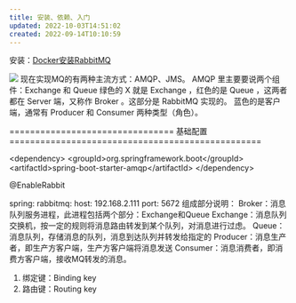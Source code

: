 ```yaml
---
title: 安装、依赖、入门
updated: 2022-10-03T14:51:02
created: 2022-09-14T10:10:59
---
```


安装：[Docker安装RabbitMQ](onenote:项目实战2.one#Docker安装RabbitMQ&section-id={1F966D02-1500-4670-960F-DC885958D490}&page-id={65F28006-ED41-40C3-BE31-1C465B742065}&end&base-path=https://d.docs.live.net/36a2ce0fd7a6557d/文档/Java)

![](C:\Users\82609\AppData\Local\Temp\Java\pandoc/media/image1.png)
现在实现MQ的有两种主流方式：AMQP、JMS。
AMQP 里主要要说两个组件：Exchange 和 Queue
绿色的 X 就是 Exchange ，红色的是 Queue ，这两者都在 Server 端，又称作 Broker 。这部分是 RabbitMQ 实现的。
蓝色的是客户端，通常有 Producer 和 Consumer 两种类型（角色）。

================================ 基础配置 =================================================

\<dependency\>
\<groupId\>org.springframework.boot\</groupId\>
\<artifactId\>spring-boot-starter-amqp\</artifactId\>
\</dependency\>

@EnableRabbit

spring:
rabbitmq:
host: 192.168.2.111
port: 5672
组成部分说明：
Broker：消息队列服务进程，此进程包括两个部分：Exchange和Queue
Exchange：消息队列交换机，按一定的规则将消息路由转发到某个队列，对消息进行过虑。
Queue：消息队列，存储消息的队列，消息到达队列并转发给指定的
Producer：消息生产者，即生产方客户端，生产方客户端将消息发送
Consumer：消息消费者，即消费方客户端，接收MQ转发的消息。

1.  绑定键：Binding key
2.  路由键：Routing key
